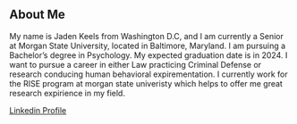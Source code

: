 ## About Me
My name is Jaden Keels from Washington D.C, and I am currently a Senior at Morgan State University, located in Baltimore, Maryland. I am pursuing a Bachelor’s degree in Psychology. My expected graduation date is in 2024. I want to pursue a career in either Law practicing Criminal Defense or research conducing human behavioral expirementation. I currently work for the RISE program at morgan state univeristy which helps to offer me great research expirience in my field. 

[Linkedin Profile](www.linkedin.com/in/jaden-keels-35b875284)

